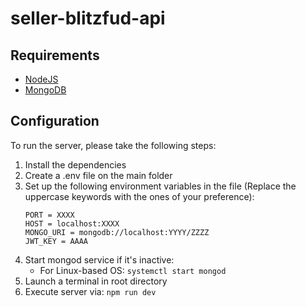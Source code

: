 # seller-blitzfud-api

## Requirements

- [NodeJS](https://nodejs.org/)
- [MongoDB](https://www.mongodb.com/)
  
## Configuration

To run the server, please take the following steps:

1. Install the dependencies
2. Create a .env file on the main folder
3. Set up the following environment variables in the file (Replace the uppercase keywords with the ones of your preference):
    ```
    PORT = XXXX
    HOST = localhost:XXXX
    MONGO_URI = mongodb://localhost:YYYY/ZZZZ
    JWT_KEY = AAAA
    ```
4. Start mongod service if it's inactive:
    - For Linux-based OS: <code>systemctl start mongod</code>
5. Launch a terminal in root directory
6. Execute server via:  <code>npm run dev</code>